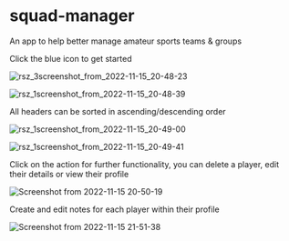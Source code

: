 # squad-manager
An app to help better manage amateur sports teams &amp; groups


Click the blue icon to get started

![rsz_3screenshot_from_2022-11-15_20-48-23](https://user-images.githubusercontent.com/91842674/202039248-0aed5c80-094d-45c6-8de4-ad2b15c54793.png)

![rsz_1screenshot_from_2022-11-15_20-48-39](https://user-images.githubusercontent.com/91842674/202039121-8bf22dea-a45f-412f-94bc-d8e5833f25a9.png)


All headers can be sorted in ascending/descending order

![rsz_1screenshot_from_2022-11-15_20-49-00](https://user-images.githubusercontent.com/91842674/202039473-d347445b-c5fe-4f08-b8f8-37f8d37cec2d.png)

![rsz_1screenshot_from_2022-11-15_20-49-41](https://user-images.githubusercontent.com/91842674/202039563-ead74f8d-4277-40b8-a1a9-7b2136df962a.png)


Click on the action for further functionality, you can delete a player, edit their details or view their profile 

![Screenshot from 2022-11-15 20-50-19](https://user-images.githubusercontent.com/91842674/202035771-439bba32-907f-4b36-83c4-59996ecfccab.png)


Create and edit notes for each player within their profile

![Screenshot from 2022-11-15 21-51-38](https://user-images.githubusercontent.com/91842674/202035906-0d83d554-a48c-4f5e-832d-43ebb411935e.png)
